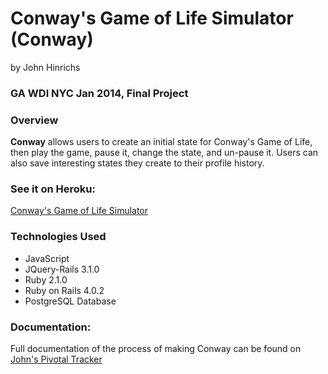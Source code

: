 # Conway's Game of Life Simulator (Conway)
by John Hinrichs

### GA WDI NYC Jan 2014, Final Project

### Overview

**Conway** allows users to create an initial state for Conway's Game of Life, then play the game, pause it, change the state, and un-pause it. Users can also save interesting states they create to their profile history.

### See it on Heroku:

[Conway's Game of Life Simulator](http://conways-life.herokuapp.com/)

### Technologies Used

* JavaScript
* JQuery-Rails 3.1.0
* Ruby 2.1.0
* Ruby on Rails 4.0.2
* PostgreSQL Database

### Documentation:
Full documentation of the process of making Conway can be found on [John's Pivotal Tracker](https://www.pivotaltracker.com/s/projects/1052558)

